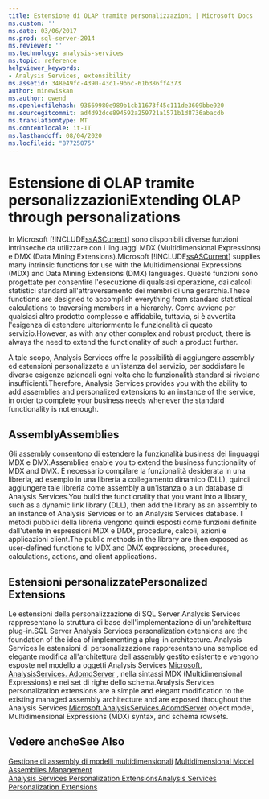 ```yaml
---
title: Estensione di OLAP tramite personalizzazioni | Microsoft Docs
ms.custom: ''
ms.date: 03/06/2017
ms.prod: sql-server-2014
ms.reviewer: ''
ms.technology: analysis-services
ms.topic: reference
helpviewer_keywords:
- Analysis Services, extensibility
ms.assetid: 348e49fc-4390-43c1-9b6c-61b386ff4373
author: minewiskan
ms.author: owend
ms.openlocfilehash: 93669980e989b1cb11673f45c111de3609bbe920
ms.sourcegitcommit: ad4d92dce894592a259721a1571b1d8736abacdb
ms.translationtype: MT
ms.contentlocale: it-IT
ms.lasthandoff: 08/04/2020
ms.locfileid: "87725075"
---
```

# <a name="extending-olap-through-personalizations"></a><span data-ttu-id="1cc72-102">Estensione di OLAP tramite personalizzazioni</span><span class="sxs-lookup"><span data-stu-id="1cc72-102">Extending OLAP through personalizations</span></span>
  <span data-ttu-id="1cc72-103">In Microsoft [!INCLUDE[ssASCurrent](../../../includes/ssascurrent-md.md)] sono disponibili diverse funzioni intrinseche da utilizzare con i linguaggi MDX (Multidimensional Expressions) e DMX (Data Mining Extensions).</span><span class="sxs-lookup"><span data-stu-id="1cc72-103">Microsoft  [!INCLUDE[ssASCurrent](../../../includes/ssascurrent-md.md)] supplies many intrinsic functions for use with the Multidimensional Expressions (MDX) and Data Mining Extensions (DMX) languages.</span></span> <span data-ttu-id="1cc72-104">Queste funzioni sono progettate per consentire l'esecuzione di qualsiasi operazione, dai calcoli statistici standard all'attraversamento dei membri di una gerarchia.</span><span class="sxs-lookup"><span data-stu-id="1cc72-104">These functions are designed to accomplish everything from standard statistical calculations to traversing members in a hierarchy.</span></span> <span data-ttu-id="1cc72-105">Come avviene per qualsiasi altro prodotto complesso e affidabile, tuttavia, si è avvertita l'esigenza di estendere ulteriormente le funzionalità di questo servizio.</span><span class="sxs-lookup"><span data-stu-id="1cc72-105">However, as with any other complex and robust product, there is always the need to extend the functionality of such a product further.</span></span>  
  
 <span data-ttu-id="1cc72-106">A tale scopo, Analysis Services offre la possibilità di aggiungere assembly ed estensioni personalizzate a un'istanza del servizio, per soddisfare le diverse esigenze aziendali ogni volta che le funzionalità standard si rivelano insufficienti.</span><span class="sxs-lookup"><span data-stu-id="1cc72-106">Therefore, Analysis Services provides you with the ability to add assemblies and personalized extensions to an instance of the service, in order to complete your business needs whenever the standard functionality is not enough.</span></span>  
  
## <a name="assemblies"></a><span data-ttu-id="1cc72-107">Assembly</span><span class="sxs-lookup"><span data-stu-id="1cc72-107">Assemblies</span></span>  
 <span data-ttu-id="1cc72-108">Gli assembly consentono di estendere la funzionalità business dei linguaggi MDX e DMX.</span><span class="sxs-lookup"><span data-stu-id="1cc72-108">Assemblies enable you to extend the business functionality of MDX and DMX.</span></span> <span data-ttu-id="1cc72-109">È necessario compilare la funzionalità desiderata in una libreria, ad esempio in una libreria a collegamento dinamico (DLL), quindi aggiungere tale libreria come assembly a un'istanza o a un database di Analysis Services.</span><span class="sxs-lookup"><span data-stu-id="1cc72-109">You build the functionality that you want into a library, such as a dynamic link library (DLL), then add the library as an assembly to an instance of Analysis Services or to an Analysis Services database.</span></span> <span data-ttu-id="1cc72-110">I metodi pubblici della libreria vengono quindi esposti come funzioni definite dall'utente in espressioni MDX e DMX, procedure, calcoli, azioni e applicazioni client.</span><span class="sxs-lookup"><span data-stu-id="1cc72-110">The public methods in the library are then exposed as user-defined functions to MDX and DMX expressions, procedures, calculations, actions, and client applications.</span></span>  
  
## <a name="personalized-extensions"></a><span data-ttu-id="1cc72-111">Estensioni personalizzate</span><span class="sxs-lookup"><span data-stu-id="1cc72-111">Personalized Extensions</span></span>  
 <span data-ttu-id="1cc72-112">Le estensioni della personalizzazione di SQL Server Analysis Services rappresentano la struttura di base dell'implementazione di un'architettura plug-in.</span><span class="sxs-lookup"><span data-stu-id="1cc72-112">SQL Server Analysis Services personalization extensions are the foundation of the idea of implementing a plug-in architecture.</span></span> <span data-ttu-id="1cc72-113">Analysis Services le estensioni di personalizzazione rappresentano una semplice ed elegante modifica all'architettura dell'assembly gestito esistente e vengono esposte nel modello a oggetti Analysis Services [Microsoft. AnalysisServices. AdomdServer](/previous-versions/sql/sql-server-2014/ms131779(v=sql.120)) , nella sintassi MDX (Multidimensional Expressions) e nei set di righe dello schema.</span><span class="sxs-lookup"><span data-stu-id="1cc72-113">Analysis Services personalization extensions are a simple and elegant modification to the existing managed assembly architecture and are exposed throughout the Analysis Services [Microsoft.AnalysisServices.AdomdServer](/previous-versions/sql/sql-server-2014/ms131779(v=sql.120)) object model, Multidimensional Expressions (MDX) syntax, and schema rowsets.</span></span>  
  
## <a name="see-also"></a><span data-ttu-id="1cc72-114">Vedere anche</span><span class="sxs-lookup"><span data-stu-id="1cc72-114">See Also</span></span>  
 <span data-ttu-id="1cc72-115">[Gestione di assembly di modelli multidimensionali](../multidimensional-model-assemblies-management.md) </span><span class="sxs-lookup"><span data-stu-id="1cc72-115">[Multidimensional Model Assemblies Management](../multidimensional-model-assemblies-management.md) </span></span>  
 [<span data-ttu-id="1cc72-116">Analysis Services Personalization Extensions</span><span class="sxs-lookup"><span data-stu-id="1cc72-116">Analysis Services Personalization Extensions</span></span>](analysis-services-personalization-extensions.md)  
  
  
